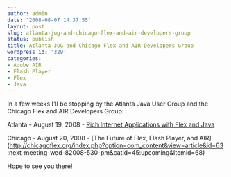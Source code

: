 ```yaml
---
author: admin
date: '2008-08-07 14:37:55'
layout: post
slug: atlanta-jug-and-chicago-flex-and-air-developers-group
status: publish
title: Atlanta JUG and Chicago Flex and AIR Developers Group
wordpress_id: '329'
categories:
- Adobe AIR
- Flash Player
- Flex
- Java
---
```


In a few weeks I'll be stopping by the Atlanta Java User Group and the Chicago
Flex and AIR Developers Group:

Atlanta - August 19, 2008 - [Rich Internet Applications with Flex and
Java](http://www.ajug.org/confluence/display/AJUG/Home)

Chicago - August 20, 2008 - [The Future of Flex, Flash Player, and
AIR](http://chicagoflex.org/index.php?option=com_content&view=article&id=63
:next-meeting-wed-82008-530-pm&catid=45:upcoming&Itemid=68)

Hope to see you there!

